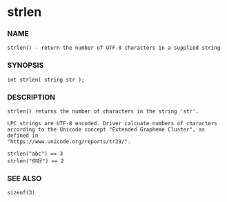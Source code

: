 # strlen

### NAME

    strlen() - return the number of UTF-8 characters in a supplied string

### SYNOPSIS

    int strlen( string str );

### DESCRIPTION

    strlen() returns the number of characters in the string 'str'.

    LPC strings are UTF-8 encoded. Driver calcuate numbers of characters
    according to the Unicode concept "Extended Grapheme Cluster", as defined in
    "https://www.unicode.org/reports/tr29/".

    strlen("abc") == 3
    strlen("你好") == 2

### SEE ALSO

    sizeof(3)
